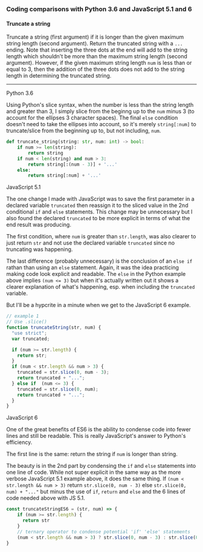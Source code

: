 ### Coding comparisons with Python 3.6 and JavaScript 5.1 and 6

#### Truncate a string
Truncate a string (first argument) if it is longer than the given maximum string length (second argument). Return the truncated string with a `...` ending.
Note that inserting the three dots at the end will add to the string length which shouldn't be more than the maximum string length (second argument).
However, if the given maximum string length `num` is less than or equal to 3, then the addition of the three dots does not add to the string length in determining the truncated string.
<hr>

Python 3.6

Using Python's slice syntax, when the number is less than the string length and greater than 3, I simply slice from the beginng up to the `num` minus 3 (to account for the ellipses 3 character spaces). The final `else` condition doesn't need to take the ellipses into account, so it's merely `string[:num]` to truncate/slice from the beginning up to, but not including, `num`.

```python
def truncate_string(string: str, num: int) -> bool:
    if num >= len(string):
        return string
    if num < len(string) and num > 3:
        return string[:(num - 3)] + '...'
    else:
        return string[:num] + '...'

```


JavaScript 5.1

The one change I made with JavaScript was to save the first parameter in a declared variable `truncated` then reassign it to the sliced value in the 2nd conditional `if` and `else` statements.  This change may be unnecessary but I also found the declared `truncated` to be more explicit in terms of what the end result was producing. 
 
The first condition, where `num` is greater than `str.length`, was also clearer to just return `str` and not use the declared variable `truncated` since no truncating was happening.

The last difference (probably unnecessary) is the conclusion of an `else if` rathan than using an `else` statement.  Again, it was the idea practicing making code look explicit and readable.  The `else` in the Python example above implies `(num <= 3)` but when it's actually written out it shows a clearer explanation of what's happening, esp. when including the `truncated` variable.

But I'll be a hypcrite in a minute when we get to the JavaScript 6 example.


```javascript
// example 1
// Use .slice()
function truncateString(str, num) {
  "use strict";
  var truncated;

  if (num >= str.length) {
    return str;
  }
  if (num < str.length && num > 3) {
    truncated = str.slice(0, num - 3);
    return truncated + "...";
  } else if  (num <= 3) {
    truncated = str.slice(0, num);
    return truncated + "...";
  }
}

```

JavaScript 6

One of the great benefits of ES6 is the ability to condense code into fewer lines and still be readable.  This is really JavaScript's answer to Python's efficiency.

The first line is the same: return the string if `num` is longer than string.

The beauty is in the 2nd part by condensing the `if` and `else` statements into one line of code.  While not super explicit in the same way as the more verbose JavaScript 5.1 example above, it does the same thing.  If `(num < str.length && num > 3)` return `str.slice(0, num - 3)` else `str.slice(0, num) + "..."` but minus the use of `if`, `return` and `else` and the 6 lines of code needed above with JS 5.1.


```javascript
const truncateStringES6 = (str, num) => {
    if (num >= str.length) {
      return str
    }
    // ternary operator to condense potential 'if' 'else' statements
    (num < str.length && num > 3) ? str.slice(0, num - 3) : str.slice(0, num) + "..."
}

```